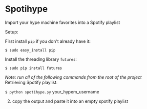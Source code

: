 # Spotihype
Import your hype machine favorites into a Spotify playlist

Setup:

First install `pip` if you don't already have it:

  `$ sudo easy_install pip`

Install the threading library `futures`:

  `$ sudo pip install futures`


_Note: run all of the following commands from the root of the project_
Retrieving Spotify playlist:
  
  `$ python spotihype.py` your_hypem_username

2) copy the output and paste it into an empty spotify playlist



